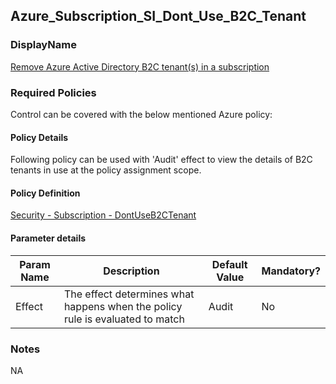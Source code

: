 ## Azure_Subscription_SI_Dont_Use_B2C_Tenant

### DisplayName 
[Remove Azure Active Directory B2C tenant(s) in a subscription](../../../Control%20coverage/Feature/SubscriptionCore.md#Azure_Subscription_SI_Dont_Use_B2C_Tenant)

### Required Policies
Control can be covered with the below mentioned Azure policy:

#### Policy Details

Following policy can be used with 'Audit' effect to view the details of B2C tenants in use at the policy assignment scope.

#### Policy Definition
[Security - Subscription - DontUseB2CTenant](./Security%20-%20Subscription%20-%20DontUseB2CTenant.json)

#### Parameter details

|Param Name|Description|Default Value|Mandatory?
|----|----|----|----|
| Effect | The effect determines what happens when the policy rule is evaluated to match| Audit |No |


### Notes
NA